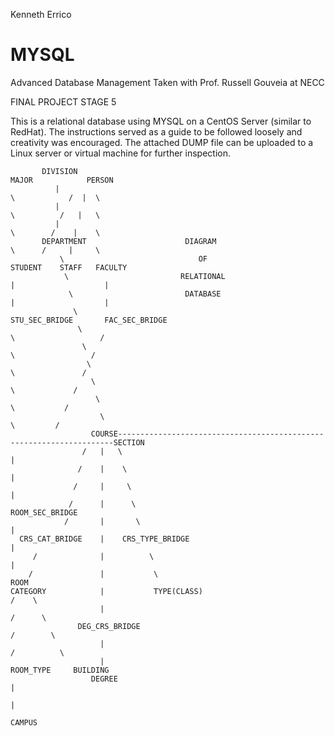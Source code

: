 Kenneth Errico
# MYSQL
Advanced Database Management
Taken with Prof. Russell Gouveia at NECC


FINAL PROJECT STAGE 5

This is a relational database using MYSQL on a CentOS Server (similar to RedHat). 
The instructions served as a guide to be followed loosely and creativity was encouraged. 
The attached DUMP file can be uploaded to a Linux server or virtual machine for further inspection.



           DIVISION                                                               MAJOR            PERSON
              |                                                                      \            /  |  \
              |                                                                       \          /   |   \
              |                                                                        \        /    |    \
           DEPARTMENT                      DIAGRAM                                      \      /     |     \ 
               \                              OF                                        STUDENT    STAFF   FACULTY
                \                         RELATIONAL                                      |                    |
                 \                         DATABASE                                       |                    |
                  \                                                                 STU_SEC_BRIDGE       FAC_SEC_BRIDGE
                   \                                                                      \                   /
                    \                                                                      \                 /
                     \                                                                      \               /
                      \                                                                      \             /
                       \                                                                      \           /
                        \                                                                      \         /
                      COURSE---------------------------------------------------------------------SECTION
                    /   |   \                                                                       |
                   /    |    \                                                                      |
                  /     |     \                                                                     |
                 /      |      \                                                              ROOM_SEC_BRIDGE
                /       |       \                                                                   |
      CRS_CAT_BRIDGE    |    CRS_TYPE_BRIDGE                                                        |
         /              |          \                                                                |
        /               |           \                                                              ROOM
    CATEGORY            |           TYPE(CLASS)                                                   /    \
                        |                                                                        /      \
                   DEG_CRS_BRIDGE                                                               /        \
                        |                                                                      /          \
                        |                                                                 ROOM_TYPE     BUILDING
                      DEGREE                                                                                |
                                                                                                            |
                                                                                                         CAMPUS
                                                                                                         
                                                                                                         
